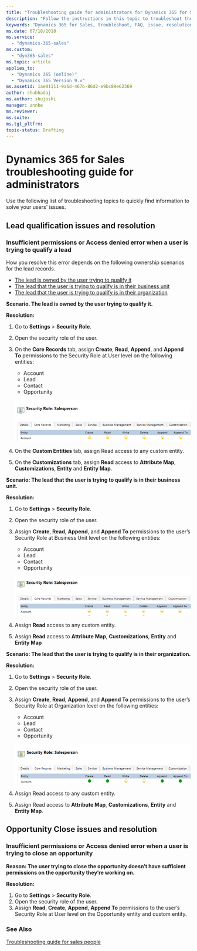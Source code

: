 ```yaml
---
title: "Troubleshooting guide for administrators for Dynamics 365 for Sales | MicrosoftDocs"
description: "Follow the instructions in this topic to troubleshoot the issues your users may face while working on Dynamics 365 for Sales."
keywords: "Dynamics 365 for Sales, troubleshoot, FAQ, issue, resolution"
ms.date: 07/18/2018
ms.service:
  - "dynamics-365-sales"
ms.custom:
  - "dyn365-sales"
ms.topic: article
applies_to:
  - "Dynamics 365 (online)"
  - "Dynamics 365 Version 9.x"
ms.assetid: 1ae01111-9a6d-467b-86d2-e9bc89e62369
author: shubhadaj
ms.author: shujoshi
manager: annbe
ms.reviewer: 
ms.suite: 
ms.tgt_pltfrm: 
topic-status: Drafting
---
```


# Dynamics 365 for Sales troubleshooting guide for administrators

Use the following list of troubleshooting topics to quickly find information to solve your users' issues.

## Lead qualification issues and resolution

### Insufficient permissions or Access denied error when a user is trying to qualify a lead

How you resolve this error depends on the following ownership scenarios for the lead records. 
-  [The lead is owned by the user trying to qualify it](troubleshooting-admin.md#OwnedByUser)
-  [The lead that the user is trying to qualify is in their business unit](troubleshooting-admin.md#BusinessUnit)
-  [The lead that the user is trying to qualify is in their organization](troubleshooting-admin.md#Organization)

<a name="OwnedByUser"> </a>
**Scenario. The lead is owned by the user trying to qualify it.**

**Resolution:** 
1.	Go to **Settings** > **Security Role**.
2.	Open the security role of the user.
3.	On the **Core Records** tab, assign **Create**, **Read**, **Append**, and **Append To** permissions to the Security Role at User level on the following entities:
    -  Account 
    -  Lead
    -  Contact
    -  Opportunity 

    ![Security role with access at User level](media/security-role-sales-person.png "Security role with access at User level")

4.	On the **Custom Entities** tab, assign Read access to any custom entity.
5.	On the **Customizations** tab, assign **Read** access to **Attribute Map**, **Customizations**, **Entity** and **Entity Map**.

<a name="BusinessUnit"> </a>
**Scenario: The lead that the user is trying to qualify is in their business unit.**

**Resolution:**
1.	Go to **Settings** > **Security Role**.
2.	Open the security role of the user.
3.	Assign **Create**, **Read**, **Append**, and **Append To** permissions to the user’s Security Role at Business Unit level on the following entities:
    -  Account 
    -  Lead
    -  Contact
    -  Opportunity 

    ![Security role with access at Business Unit level](media/security-role-sales-person-bu-access.png "Security role with access at Business Unit level")

4.	Assign **Read** access to any custom entity.
5.	Assign **Read** access to **Attribute Map**, **Customizations**, **Entity** and **Entity Map**

<a name="Organization"> </a>
**Scenario: The lead that the user is trying to qualify is in their organization.**

**Resolution:**
1.	Go to **Settings** > **Security Role**.
2.	Open the security role of the user.
3.	Assign **Create**, **Read**, **Append**, and **Append To** permissions to the user’s Security Role at Organization level on the following entities:
    -  Account 
    -  Lead
    -  Contact
    -  Opportunity 
 
    ![Security role with access at Organization level](media/security-role-sales-person-org-access.png "Security role with access at Organization level")

4.	Assign Read access to any custom entity.
5.	Assign Read access to **Attribute Map**, **Customizations**, **Entity** and **Entity Map**.

## Opportunity Close issues and resolution

### Insufficient permissions or Access denied error when a user is trying to close an opportunity

**Reason: The user trying to close the opportunity doesn’t have sufficient permissions on the opportunity they’re working on.**

**Resolution:**
1.	Go to **Settings** > **Security Role**.
2.	Open the security role of the user.
3.	Assign **Read**, **Create**, **Append**, **Append To** permissions to the user’s Security Role at User level on the Opportunity entity and custom entity.


### See Also
[Troubleshooting guide for sales people](troubleshooting.md)